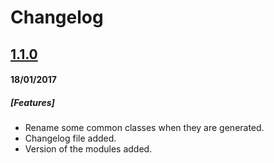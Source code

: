 # Changelog

## [1.1.0](https://github.com/BBVA-CIB/APIRestGenerator/tree/v1.1.0)
#### 18/01/2017
##### _[Features]_
* Rename some common classes when they are generated.
* Changelog file added.
* Version of the modules added.